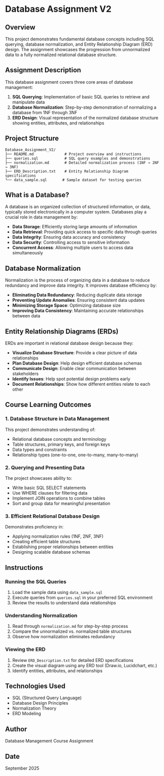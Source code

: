 # Database Assignment V2

## Overview
This project demonstrates fundamental database concepts including SQL querying, database normalization, and Entity Relationship Diagram (ERD) design. The assignment showcases the progression from unnormalized data to a fully normalized relational database structure.

## Assignment Description
This database assignment covers three core areas of database management:

1. **SQL Querying**: Implementation of basic SQL queries to retrieve and manipulate data
2. **Database Normalization**: Step-by-step demonstration of normalizing a database from 1NF through 3NF
3. **ERD Design**: Visual representation of the normalized database structure showing entities, attributes, and relationships

## Project Structure
```
Database_Assignment_V2/
├── README.md              # Project overview and instructions
├── queries.sql            # SQL query examples and demonstrations
├── normalization.md       # Detailed normalization process (1NF → 2NF → 3NF)
├── ERD_Description.txt    # Entity Relationship Diagram specifications
└── data_sample.sql       # Sample dataset for testing queries
```

## What is a Database?
A database is an organized collection of structured information, or data, typically stored electronically in a computer system. Databases play a crucial role in data management by:

- **Data Storage**: Efficiently storing large amounts of information
- **Data Retrieval**: Providing quick access to specific data through queries
- **Data Integrity**: Ensuring data accuracy and consistency
- **Data Security**: Controlling access to sensitive information
- **Concurrent Access**: Allowing multiple users to access data simultaneously

## Database Normalization
Normalization is the process of organizing data in a database to reduce redundancy and improve data integrity. It improves database efficiency by:

- **Eliminating Data Redundancy**: Reducing duplicate data storage
- **Preventing Update Anomalies**: Ensuring consistent data updates
- **Minimizing Storage Space**: Optimizing database size
- **Improving Data Consistency**: Maintaining accurate relationships between data

## Entity Relationship Diagrams (ERDs)
ERDs are important in relational database design because they:

- **Visualize Database Structure**: Provide a clear picture of data relationships
- **Plan Database Design**: Help design efficient database schemas
- **Communicate Design**: Enable clear communication between stakeholders
- **Identify Issues**: Help spot potential design problems early
- **Document Relationships**: Show how different entities relate to each other

## Course Learning Outcomes

### 1. Database Structure in Data Management
This project demonstrates understanding of:
- Relational database concepts and terminology
- Table structures, primary keys, and foreign keys
- Data types and constraints
- Relationship types (one-to-one, one-to-many, many-to-many)

### 2. Querying and Presenting Data
The project showcases ability to:
- Write basic SQL SELECT statements
- Use WHERE clauses for filtering data
- Implement JOIN operations to combine tables
- Sort and group data for meaningful presentation

### 3. Efficient Relational Database Design
Demonstrates proficiency in:
- Applying normalization rules (1NF, 2NF, 3NF)
- Creating efficient table structures
- Establishing proper relationships between entities
- Designing scalable database schemas

## Instructions

### Running the SQL Queries
1. Load the sample data using `data_sample.sql`
2. Execute queries from `queries.sql` in your preferred SQL environment
3. Review the results to understand data relationships

### Understanding Normalization
1. Read through `normalization.md` for step-by-step process
2. Compare the unnormalized vs. normalized table structures
3. Observe how normalization eliminates redundancy

### Viewing the ERD
1. Review `ERD_Description.txt` for detailed ERD specifications
2. Create the visual diagram using any ERD tool (Draw.io, Lucidchart, etc.)
3. Identify entities, attributes, and relationships

## Technologies Used
- SQL (Structured Query Language)
- Database Design Principles
- Normalization Theory
- ERD Modeling

## Author
Database Management Course Assignment

## Date
September 2025
